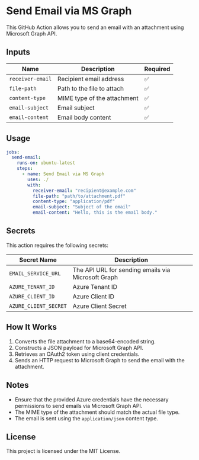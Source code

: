 # Send Email via MS Graph

This GitHub Action allows you to send an email with an attachment using Microsoft Graph API.

## Inputs

| Name             | Description                          | Required |
|----------------|----------------------------------|----------|
| `receiver-email` | Recipient email address          | ✅       |
| `file-path`      | Path to the file to attach       | ✅       |
| `content-type`   | MIME type of the attachment     | ✅       |
| `email-subject`  | Email subject                   | ✅       |
| `email-content`  | Email body content              | ✅       |

## Usage

```yaml
jobs:
  send-email:
    runs-on: ubuntu-latest
    steps:
      - name: Send Email via MS Graph
        uses: ./
        with:
          receiver-email: "recipient@example.com"
          file-path: "path/to/attachment.pdf"
          content-type: "application/pdf"
          email-subject: "Subject of the email"
          email-content: "Hello, this is the email body."
```

## Secrets

This action requires the following secrets:

| Secret Name           | Description |
|---------------------|-------------|
| `EMAIL_SERVICE_URL`  | The API URL for sending emails via Microsoft Graph |
| `AZURE_TENANT_ID`    | Azure Tenant ID |
| `AZURE_CLIENT_ID`    | Azure Client ID |
| `AZURE_CLIENT_SECRET` | Azure Client Secret |

## How It Works

1. Converts the file attachment to a base64-encoded string.
2. Constructs a JSON payload for Microsoft Graph API.
3. Retrieves an OAuth2 token using client credentials.
4. Sends an HTTP request to Microsoft Graph to send the email with the attachment.

## Notes

- Ensure that the provided Azure credentials have the necessary permissions to send emails via Microsoft Graph API.
- The MIME type of the attachment should match the actual file type.
- The email is sent using the `application/json` content type.

## License

This project is licensed under the MIT License.

